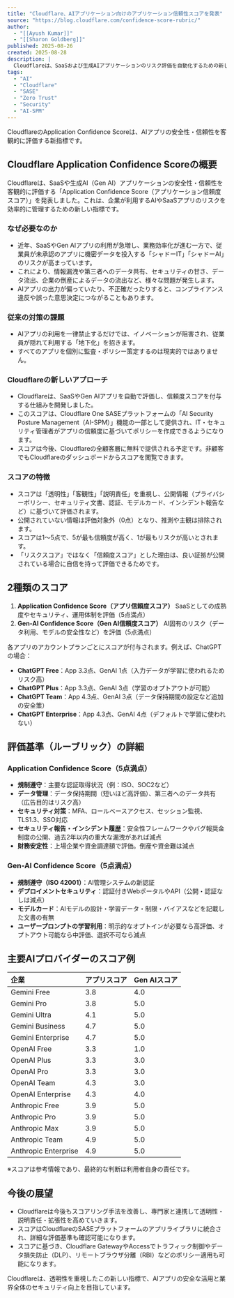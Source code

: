 ```yaml
---
title: "Cloudflare、AIアプリケーション向けのアプリケーション信頼性スコアを発表"
source: "https://blog.cloudflare.com/confidence-score-rubric/"
author:
  - "[[Ayush Kumar]]"
  - "[[Sharon Goldberg]]"
published: 2025-08-26
created: 2025-08-28
description: |
  Cloudflareは、SaaSおよび生成AIアプリケーションのリスク評価を自動化するための新しい「Cloudflareアプリケーション信頼性スコア」を発表しました。このスコアは、客観的な基準に基づいてアプリケーションの安全性、セキュリティ、データ保護を測定し、ITおよびセキュリティチームが「シャドーAI」のリスクを管理できるよう支援します。
tags:
  - "AI"
  - "Cloudflare"
  - "SASE"
  - "Zero Trust"
  - "Security"
  - "AI-SPM"
---
```


CloudflareのApplication Confidence Scoreは、AIアプリの安全性・信頼性を客観的に評価する新指標です。

## Cloudflare Application Confidence Scoreの概要

Cloudflareは、SaaSや生成AI（Gen AI）アプリケーションの安全性・信頼性を客観的に評価する「Application Confidence Score（アプリケーション信頼度スコア）」を発表しました。これは、企業が利用するAIやSaaSアプリのリスクを効率的に管理するための新しい指標です。

### なぜ必要なのか

- 近年、SaaSやGen AIアプリの利用が急増し、業務効率化が進む一方で、従業員が未承認のアプリに機密データを投入する「シャドーIT」「シャドーAI」のリスクが高まっています。
- これにより、情報漏洩や第三者へのデータ共有、セキュリティの甘さ、データ流出、企業の倒産によるデータの流出など、様々な問題が発生します。
- AIアプリの出力が偏っていたり、不正確だったりすると、コンプライアンス違反や誤った意思決定につながることもあります。

### 従来の対策の課題

- AIアプリの利用を一律禁止するだけでは、イノベーションが阻害され、従業員が隠れて利用する「地下化」を招きます。
- すべてのアプリを個別に監査・ポリシー策定するのは現実的ではありません。

### Cloudflareの新しいアプローチ

- Cloudflareは、SaaSやGen AIアプリを自動で評価し、信頼度スコアを付与する仕組みを開発しました。
- このスコアは、Cloudflare One SASEプラットフォームの「AI Security Posture Management（AI-SPM）」機能の一部として提供され、IT・セキュリティ管理者がアプリの信頼度に基づいてポリシーを作成できるようになります。
- スコアは今後、Cloudflareの全顧客層に無料で提供される予定です。非顧客でもCloudflareのダッシュボードからスコアを閲覧できます。

### スコアの特徴

- スコアは「透明性」「客観性」「説明責任」を重視し、公開情報（プライバシーポリシー、セキュリティ文書、認証、モデルカード、インシデント報告など）に基づいて評価されます。
- 公開されていない情報は評価対象外（0点）となり、推測や主観は排除されます。
- スコアは1～5点で、5が最も信頼度が高く、1が最もリスクが高いとされます。
- 「リスクスコア」ではなく「信頼度スコア」とした理由は、良い証拠が公開されている場合に自信を持って評価できるためです。

## 2種類のスコア

1. **Application Confidence Score（アプリ信頼度スコア）**
    SaaSとしての成熟度やセキュリティ、運用体制を評価（5点満点）
2. **Gen-AI Confidence Score（Gen AI信頼度スコア）**
    AI固有のリスク（データ利用、モデルの安全性など）を評価（5点満点）

各アプリのアカウントプランごとにスコアが付与されます。例えば、ChatGPTの場合：

- **ChatGPT Free**：App 3.3点、GenAI 1点（入力データが学習に使われるためリスク高）
- **ChatGPT Plus**：App 3.3点、GenAI 3点（学習のオプトアウトが可能）
- **ChatGPT Team**：App 4.3点、GenAI 3点（データ保持期間の設定など追加の安全策）
- **ChatGPT Enterprise**：App 4.3点、GenAI 4点（デフォルトで学習に使われない）

## 評価基準（ルーブリック）の詳細

### Application Confidence Score（5点満点）

- **規制遵守**：主要な認証取得状況（例：ISO、SOC2など）
- **データ管理**：データ保持期間（短いほど高評価）、第三者へのデータ共有（広告目的はリスク高）
- **セキュリティ対策**：MFA、ロールベースアクセス、セッション監視、TLS1.3、SSO対応
- **セキュリティ報告・インシデント履歴**：安全性フレームワークやバグ報奨金制度の公開、過去2年以内の重大な漏洩があれば減点
- **財務安定性**：上場企業や資金調達額で評価。倒産や資金難は減点

### Gen-AI Confidence Score（5点満点）

- **規制遵守（ISO 42001）**：AI管理システムの新認証
- **デプロイメントセキュリティ**：認証付きWebポータルやAPI（公開・認証なしは減点）
- **モデルカード**：AIモデルの設計・学習データ・制限・バイアスなどを記載した文書の有無
- **ユーザープロンプトの学習利用**：明示的なオプトインが必要なら高評価、オプトアウト可能なら中評価、選択不可なら減点

## 主要AIプロバイダーのスコア例

| 企業 | アプリスコア | Gen AIスコア |
| :--- | :--- | :--- |
| Gemini Free | 3.8 | 4.0 |
| Gemini Pro | 3.8 | 5.0 |
| Gemini Ultra | 4.1 | 5.0 |
| Gemini Business | 4.7 | 5.0 |
| Gemini Enterprise | 4.7 | 5.0 |
| OpenAI Free | 3.3 | 1.0 |
| OpenAI Plus | 3.3 | 3.0 |
| OpenAI Pro | 3.3 | 3.0 |
| OpenAI Team | 4.3 | 3.0 |
| OpenAI Enterprise | 4.3 | 4.0 |
| Anthropic Free | 3.9 | 5.0 |
| Anthropic Pro | 3.9 | 5.0 |
| Anthropic Max | 3.9 | 5.0 |
| Anthropic Team | 4.9 | 5.0 |
| Anthropic Enterprise | 4.9 | 5.0 |

※スコアは参考情報であり、最終的な判断は利用者自身の責任です。

## 今後の展望

- Cloudflareは今後もスコアリング手法を改善し、専門家と連携して透明性・説明責任・拡張性を高めていきます。
- スコアはCloudflareのSASEプラットフォームのアプリライブラリに統合され、詳細な評価基準も確認可能になります。
- スコアに基づき、Cloudflare GatewayやAccessでトラフィック制御やデータ損失防止（DLP）、リモートブラウザ分離（RBI）などのポリシー適用も可能になります。

Cloudflareは、透明性を重視したこの新しい指標で、AIアプリの安全な活用と業界全体のセキュリティ向上を目指しています。
